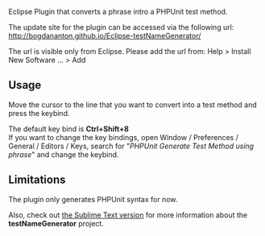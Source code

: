 Eclipse Plugin that converts a phrase intro a PHPUnit test method.<br/>

The update site for the plugin can be accessed via the following url: http://bogdananton.github.io/Eclipse-testNameGenerator/

The url is visible only from Eclipse. Please add the url from: Help > Install New Software ... > Add

Usage
----
Move the cursor to the line that you want to convert into a test method and press the keybind.

The default key bind is **Ctrl+Shift+8**<br/>
If you want to change the key bindings, open Window / Preferences / General / Editors / Keys, search for "*PHPUnit Generate Test Method using phrase*" and change the keybind.

Limitations
----
The plugin only generates PHPUnit syntax for now.

Also, check out [the Sublime Text version](https://github.com/bogdananton/Sublime-testNameGenerator) for more information about the **testNameGenerator** project.
